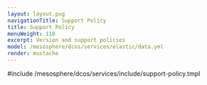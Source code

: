 ```yaml
---
layout: layout.pug
navigationTitle: Support Policy
title: Support Policy
menuWeight: 110
excerpt: Version and support policies
model: /mesosphere/dcos/services/elastic/data.yml
render: mustache
---
```


#include /mesosphere/dcos/services/include/support-policy.tmpl
